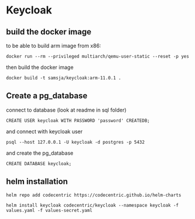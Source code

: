# Keycloak


## build the docker image
to be able to build arm image from x86:
```
docker run --rm --privileged multiarch/qemu-user-static --reset -p yes
```
then build the docker image
```
docker build -t samsja/keycloak:arm-11.0.1 .
```

## Create a pg_database


connect to database (look at readme in sql folder)

```psql
CREATE USER keycloak WITH PASSWORD 'password' CREATEDB;
```

and connect with keycloak user
```shell
psql --host 127.0.0.1 -U keycloak -d postgres -p 5432
```

and create the pg_database

```psql
CREATE DATABASE keycloak;
```

## helm installation

```shell
helm repo add codecentric https://codecentric.github.io/helm-charts
```

```shell
helm install keycloak codecentric/keycloak --namespace keycloak -f values.yaml -f values-secret.yaml
```
